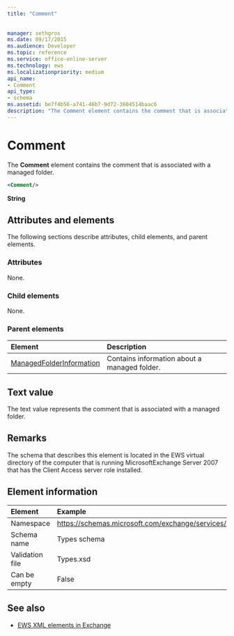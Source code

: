 ```yaml
---
title: "Comment"
 
 
manager: sethgros
ms.date: 09/17/2015
ms.audience: Developer
ms.topic: reference
ms.service: office-online-server
ms.technology: ews
ms.localizationpriority: medium
api_name:
- Comment
api_type:
- schema
ms.assetid: be7f4b56-a741-46b7-9d72-3604514baac6
description: "The Comment element contains the comment that is associated with a managed folder."
---
```


# Comment

The **Comment** element contains the comment that is associated with a managed folder. 
  
```xml
<Comment/>
```

 **String**
## Attributes and elements

The following sections describe attributes, child elements, and parent elements.
  
### Attributes

None.
  
### Child elements

None.
  
### Parent elements

|**Element**|**Description**|
|:-----|:-----|
|[ManagedFolderInformation](managedfolderinformation.md) <br/> |Contains information about a managed folder.  <br/> |
   
## Text value

The text value represents the comment that is associated with a managed folder.
  
## Remarks

The schema that describes this element is located in the EWS virtual directory of the computer that is running MicrosoftExchange Server 2007 that has the Client Access server role installed.
  
## Element information

| Element | Example |
|:-----|:-----|
|Namespace  <br/> |https://schemas.microsoft.com/exchange/services/2006/types  <br/> |
|Schema name  <br/> |Types schema  <br/> |
|Validation file  <br/> |Types.xsd  <br/> |
|Can be empty  <br/> |False  <br/> |
   
## See also



- [EWS XML elements in Exchange](ews-xml-elements-in-exchange.md)


